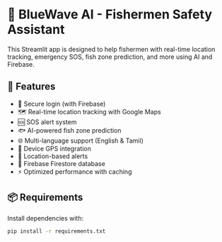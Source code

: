 # 🌊 BlueWave AI - Fishermen Safety Assistant

This Streamlit app is designed to help fishermen with real-time location tracking, emergency SOS, fish zone prediction, and more using AI and Firebase.

## 🚀 Features

- 🔐 Secure login (with Firebase)
- 🗺️ Real-time location tracking with Google Maps
- 🆘 SOS alert system
- 🐟 AI-powered fish zone prediction
- 🌐 Multi-language support (English & Tamil)
- 📍 Device GPS integration
- 🎯 Location-based alerts
- 📡 Firebase Firestore database
- ⚡ Optimized performance with caching

## 📦 Requirements

Install dependencies with:

```bash
pip install -r requirements.txt
